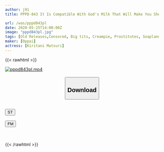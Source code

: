 ```yaml
---
author: j91
title: PPPD-843 It Is Compatible With God's Milk That Will Make You Shoot Continuously With Fucking & Vaginal Cum Shot! !! Unlimited Launch Soap Soap Kiritani Festival

url: /was/pppd843pl
date: 2020-05-25T14:00:00Z
image: "pppd843pl.jpg"
tags: [Old Releases,Censored, Big tits, Creampie, Prostitutes, Soapland, Solowork, Sweat, Titty fuck]
maker: [Oppai]
actress: [Kiritani Matsuri]
---
```



{{< rawhtml >}}

<div class="video" data-videoid="ygK22zJqYvI3J9">
    <a href="javascript:;">
        <img src="/was/pppd843pl/pppd843pl.jpg" width="WIDTH" height="HEIGHT" alt="pppd843pl.mp4" loading="lazy">
    </a>
</div>

<script type="text/javascript" src="https://j91.asia/asset/on-demand-st.js"></script>

<br>
  <link rel="stylesheet" href="https://j91.asia/asset/bs5.css">
  
  <center>
  <button class="btn btn-primary" type="button" data-bs-toggle="collapse" data-bs-target=".multi-collapse" aria-expanded="false" aria-controls="multiCollapseExample1 multiCollapseExample2"><h2>Download</h2></button></center>
</p>
<div class="row">
  <div class="col">
    <div class="collapse multi-collapse" id="multiCollapseExample1">
      <div class="card card-body">
	      	      <br>
<div class="buttons">  
<a href="https://streamtape.to/v/ygK22zJqYvI3J9" target="_blank"><button class="btn-hover color-3"><i class="fa fa-download"></i> ST</button></a></div>
    </div>
  </div>
</div>
  <div class="col">
    <div class="collapse multi-collapse" id="multiCollapseExample2">
      <div class="card card-body">
	      <br>
<div class="buttons">
    <a href="https://filemoon.sx/d/6va4uiqae484" target="_blank"><button class="btn-hover color-8"><i class="fa fa-download"></i> FM</button></a></div>
<br><br>
      </div>
    </div>
  </div>
</div>

{{< /rawhtml >}}
